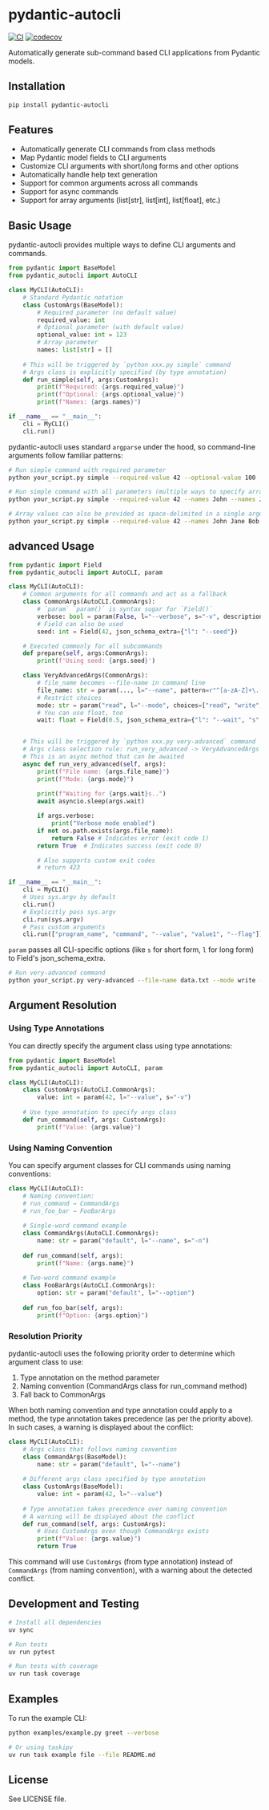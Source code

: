 # pydantic-autocli

[![CI](https://github.com/endaaman/pydantic-autocli/workflows/CI/badge.svg)](https://github.com/endaaman/pydantic-autocli/actions)
[![codecov](https://codecov.io/gh/endaaman/pydantic-autocli/branch/master/graph/badge.svg)](https://codecov.io/gh/endaaman/pydantic-autocli)

Automatically generate sub-command based CLI applications from Pydantic models.

## Installation

```bash
pip install pydantic-autocli
```

## Features

- Automatically generate CLI commands from class methods
- Map Pydantic model fields to CLI arguments
- Customize CLI arguments with short/long forms and other options
- Automatically handle help text generation
- Support for common arguments across all commands
- Support for async commands
- Support for array arguments (list[str], list[int], list[float], etc.)

## Basic Usage

pydantic-autocli provides multiple ways to define CLI arguments and commands.

```python:cli.py
from pydantic import BaseModel
from pydantic_autocli import AutoCLI

class MyCLI(AutoCLI):
    # Standard Pydantic notation
    class CustomArgs(BaseModel):
        # Required parameter (no default value)
        required_value: int
        # Optional parameter (with default value)
        optional_value: int = 123
        # Array parameter
        names: list[str] = []
        
    # This will be triggered by `python xxx.py simple` command
    # Args class is explicitly specified (by type annotation)
    def run_simple(self, args:CustomArgs):
        print(f"Required: {args.required_value}")
        print(f"Optional: {args.optional_value}")
        print(f"Names: {args.names}")

if __name__ == "__main__":
    cli = MyCLI()
    cli.run()
```

pydantic-autocli uses standard `argparse` under the hood, so command-line arguments follow familiar patterns:

```bash
# Run simple command with required parameter
python your_script.py simple --required-value 42 --optional-value 100 

# Run simple command with all parameters (multiple ways to specify arrays)
python your_script.py simple --required-value 42 --names John --names Jane

# Array values can also be provided as space-delimited in a single argument
python your_script.py simple --required-value 42 --names John Jane Bob
```


## advanced Usage


```python
from pydantic import Field
from pydantic_autocli import AutoCLI, param

class MyCLI(AutoCLI):
    # Common arguments for all commands and act as a fallback
    class CommonArgs(AutoCLI.CommonArgs):
        # `param` `param()` is syntax sugar for `Field()`
        verbose: bool = param(False, l="--verbose", s="-v", description="Enable detailed output")
        # Field can also be used
        seed: int = Field(42, json_schema_extra={"l": "--seed"})

    # Executed commonly for all subcommands
    def prepare(self, args:CommonArgs):
        print(f'Using seed: {args.seed}')

    class VeryAdvancedArgs(CommonArgs):
        # file_name becomes --file-name in command line 
        file_name: str = param(..., l="--name", pattern=r"^[a-zA-Z]+\.(txt|json|yaml)$")
        # Restrict choices
        mode: str = param("read", l="--mode", choices=["read", "write", "append"])
        # You can use float, too
        wait: float = Field(0.5, json_schema_extra={"l": "--wait", "s": "-w"})


    # This will be triggered by `python xxx.py very-advanced` command
    # Args class selection rule: run_very_advanced -> VeryAdvancedArgs (by naming convention)
    # This is an async method that can be awaited
    async def run_very_advanced(self, args):
        print(f"File name: {args.file_name}")
        print(f"Mode: {args.mode}")
        
        print(f"Waiting for {args.wait}s..")
        await asyncio.sleep(args.wait)

        if args.verbose:
            print("Verbose mode enabled")
        if not os.path.exists(args.file_name):
            return False # Indicates error (exit code 1)
        return True  # Indicates success (exit code 0)

        # Also supports custom exit codes
        # return 423

if __name__ == "__main__":
    cli = MyCLI()
    # Uses sys.argv by default    
    cli.run()  
    # Explicitly pass sys.argv
    cli.run(sys.argv)  
    # Pass custom arguments
    cli.run(["program_name", "command", "--value", "value1", "--flag"])    
```


 `param` passes all CLI-specific options (like `s` for short form, `l` for long form) to Field's json_schema_extra.


```bash
# Run very-advanced command
python your_script.py very-advanced --file-name data.txt --mode write --wait 1.5 --verbose
```

## Argument Resolution

### Using Type Annotations

You can directly specify the argument class using type annotations:

```python
from pydantic import BaseModel
from pydantic_autocli import AutoCLI, param

class MyCLI(AutoCLI):
    class CustomArgs(AutoCLI.CommonArgs):
        value: int = param(42, l="--value", s="-v")
    
    # Use type annotation to specify args class
    def run_command(self, args: CustomArgs):
        print(f"Value: {args.value}")
```


### Using Naming Convention

You can specify argument classes for CLI commands using naming conventions:

```python
class MyCLI(AutoCLI):
    # Naming convention:
    # run_command → CommandArgs
    # run_foo_bar → FooBarArgs
    
    # Single-word command example
    class CommandArgs(AutoCLI.CommonArgs):
        name: str = param("default", l="--name", s="-n")
    
    def run_command(self, args):
        print(f"Name: {args.name}")
        
    # Two-word command example
    class FooBarArgs(AutoCLI.CommonArgs):
        option: str = param("default", l="--option")
    
    def run_foo_bar(self, args):
        print(f"Option: {args.option}")
```


### Resolution Priority

pydantic-autocli uses the following priority order to determine which argument class to use:

1. Type annotation on the method parameter
2. Naming convention (CommandArgs class for run_command method)
3. Fall back to CommonArgs

When both naming convention and type annotation could apply to a method, the type annotation takes precedence (as per the priority above). In such cases, a warning is displayed about the conflict:

```python
class MyCLI(AutoCLI):
    # Args class that follows naming convention
    class CommandArgs(BaseModel):
        name: str = param("default", l="--name")
    
    # Different args class specified by type annotation
    class CustomArgs(BaseModel):
        value: int = param(42, l="--value")
    
    # Type annotation takes precedence over naming convention
    # A warning will be displayed about the conflict
    def run_command(self, args: CustomArgs):
        # Uses CustomArgs even though CommandArgs exists
        print(f"Value: {args.value}")
        return True
```

This command will use `CustomArgs` (from type annotation) instead of `CommandArgs` (from naming convention), with a warning about the detected conflict.


## Development and Testing

```bash
# Install all dependencies
uv sync

# Run tests
uv run pytest

# Run tests with coverage
uv run task coverage
```

## Examples

To run the example CLI:

```bash
python examples/example.py greet --verbose

# Or using taskipy
uv run task example file --file README.md
```

## License

See LICENSE file.

